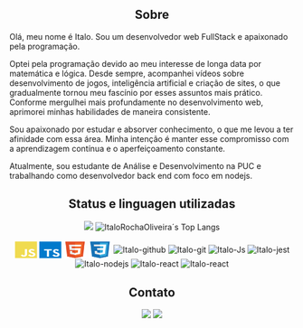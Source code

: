 
## <div align="center"> Sobre </div>

<p>Olá, meu nome é Italo. Sou um desenvolvedor web FullStack e apaixonado pela programação.</p>

<p>
Optei pela programação devido ao meu interesse de longa data por matemática e lógica. Desde sempre, acompanhei vídeos sobre desenvolvimento de jogos, inteligência artificial e criação de sites, o que gradualmente tornou meu fascínio por esses assuntos mais prático. Conforme mergulhei mais profundamente no desenvolvimento web, aprimorei minhas habilidades de maneira consistente.
</p>

<p>
Sou apaixonado por estudar e absorver conhecimento, o que me levou a ter afinidade com essa área. Minha intenção é manter esse compromisso com a aprendizagem contínua e o aperfeiçoamento constante.
</p>

<p>
Atualmente, sou estudante de Análise e Desenvolvimento na PUC e trabalhando como desenvolvedor back end com foco em nodejs.
</p>

##
## <div align="center"> Status e linguagen utilizadas </div>
<div align="center">
    
<picture>
<img src="https://github-readme-stats.vercel.app/api?username=ItaloRochaOliveira&show_icons=true&theme=prussian#gh-prussian-mode-only" width="52%"  />
    

</picture>
    <picture>
<img src="https://github-readme-stats.vercel.app/api/top-langs/?username=ItaloRochaOliveira&layout=donut&show_icons=true&theme=prussian#gh-prussian-mode-only" width="36%" alt="ItaloRochaOliveira´s Top Langs"/>
</picture>

</div>


<div align="center" style="display: inline_block"><br>
  <img align="center" alt="Italo-Js" height="30" width="40" src="https://raw.githubusercontent.com/devicons/devicon/master/icons/javascript/javascript-plain.svg">
  <img align="center" alt="Italo-Js" height="30" width="40" src="https://raw.githubusercontent.com/devicons/devicon/master/icons/typescript/typescript-plain.svg">
  <img align="center" alt="Italo-HTML" height="30" width="40" src="https://raw.githubusercontent.com/devicons/devicon/master/icons/html5/html5-original.svg">
  <img align="center" alt="Italo-CSS" height="30" width="40" src="https://raw.githubusercontent.com/devicons/devicon/master/icons/css3/css3-original.svg">
  <img align="center" alt="Italo-github" height="30" width="40" src="https://cdn.jsdelivr.net/gh/devicons/devicon/icons/github/github-original-wordmark.svg" />
  <img align="center" alt="Italo-git" height="30" width="40" src="https://cdn.jsdelivr.net/gh/devicons/devicon/icons/git/git-original.svg" />
  <img align="center" alt="Italo-Js" height="30" width="40" src="https://cdn.jsdelivr.net/gh/devicons/devicon/icons/sqlite/sqlite-original.svg" />
  <img align="center" alt="Italo-jest" height="30" width="40" src="https://cdn.jsdelivr.net/gh/devicons/devicon/icons/jest/jest-plain.svg" />
  <img align="center" alt="Italo-nodejs" height="30" width="40" src="https://cdn.jsdelivr.net/gh/devicons/devicon/icons/nodejs/nodejs-original-wordmark.svg" />
  <img align="center" alt="Italo-react" height="30" width="40" src="https://cdn.jsdelivr.net/gh/devicons/devicon/icons/react/react-original.svg" />
  <img align="center" alt="Italo-react" height="30" width="40" src="https://cdn.jsdelivr.net/gh/devicons/devicon/icons/tailwindcss/tailwindcss-plain.svg" />
</div>

##
  
## <div align="center"> Contato </div>
 
<div align="center">
  <a href = "mailto:italo.rocha.de.oliveira@gmail.com"><img src="https://img.shields.io/badge/-Gmail-%23333?style=for-the-badge&logo=gmail&logoColor=white" alvo ="_blank"></a>
  <a href="https://www.linkedin.com/in/italorochaoliveira/" target="_blank"><img src="https://img.shields.io/badge/-LinkedIn-%230077B5?style=for-the-badge&logo=linkedin&logoColor=white" target="_blank"></a>


